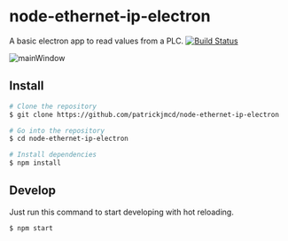 # node-ethernet-ip-electron

A basic electron app to read values from a PLC.
[![Build Status](https://travis-ci.org/patrickjmcd/node-ethernet-ip-electron.svg?branch=master)](https://travis-ci.org/patrickjmcd/node-ethernet-ip-electron)

![mainWindow](readingTag.gif)

## Install
``` bash
# Clone the repository
$ git clone https://github.com/patrickjmcd/node-ethernet-ip-electron

# Go into the repository
$ cd node-ethernet-ip-electron

# Install dependencies
$ npm install
```

## Develop
Just run this command to start developing with hot reloading.
``` bash
$ npm start
```
